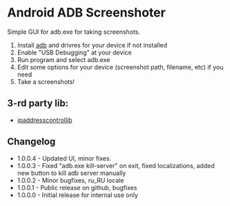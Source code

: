  
Android ADB Screenshoter
====================

Simple GUI for adb.exe for taking screenshots.

1. Install [adb](http://developer.android.com/sdk/index.html) and drivres for your device if not installed
2. Enable "USB Debugging" at your device
3. Run program and select adb.exe
4. Edit some options for your device (screenshot path, filename, etc) if you need
5. Take a screenshots!

## 3-rd party lib:

- [ipaddresscontrollib](https://github.com/m66n/ipaddresscontrollib)

## Changelog
- 1.0.0.4 - Updated UI, minor fixes.
- 1.0.0.3 - Fixed "adb.exe kill-server" on exit, fixed localizations, added new button to kill adb server manually
- 1.0.0.2 - Minor bugfixes, ru_RU locale
- 1.0.0.1 - Public release on github, bugfixes
- 1.0.0.0 - Initial release for internal use only